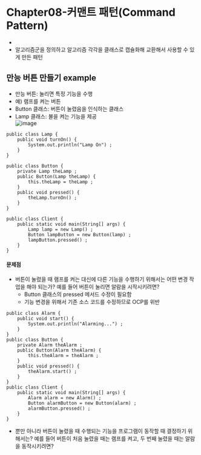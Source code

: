 # Chapter08-커맨트 패턴(Command Pattern)
- 
- 알고리즘군을 정의하고 알고리즘 각각을 클래스로 캡슐화해 교환해서 사용할 수 있게 만든 패턴

## 만능 버튼 만들기 example
- 만능 버튼: 눌리면 특정 기능을 수행
- 예) 램프를 켜는 버튼
- Button 클래스: 버튼이 눌렸음을 인식하는 클래스
- Lamp 클래스: 불을 켜는 기능을 제공<br>
![image](https://user-images.githubusercontent.com/44339530/110296685-f19aad00-8035-11eb-92ce-d0f2be586cd9.png)<br>

~~~
public class Lamp {
	public void turnOn() {
		System.out.println("Lamp On") ;
	}
}

public class Button {
	private Lamp theLamp ;
	public Button(Lamp theLamp) {
		this.theLamp = theLamp ;
	}
	public void pressed() {
		theLamp.turnOn() ;
	}
}

public class Client {
	public static void main(String[] args) {
		Lamp lamp = new Lamp() ;
		Button lampButton = new Button(lamp) ;
		lampButton.pressed() ;
	}
}
~~~

#### 문제점
- 버튼이 눌렸을 때 램프를 켜는 대신에 다른 기능을 수행하기 위해서는 어떤 변경 작업을 해야 되는가? 예를 들어 버튼이 눌리면 알람을 시작시키려면?
    - Button 클래스의 pressed 메서드 수정이 필요함
    - 기능 변경을 위해서 기존 소스 코드를 수정하므로 OCP를 위반
~~~
public class Alarm {
	public void start() {
		System.out.println("Alarming...") ;
	}
}
public class Button {
	private Alarm theAlarm ;	
	public Button(Alarm theAlarm) {
		this.theAlarm = theAlarm ;
	}
	public void pressed() {
		theAlarm.start() ;
	}
}
public class Client {
	public static void main(String[] args) {
		Alarm alarm = new Alarm() ;		
		Button alarmButton = new Button(alarm) ;
		alarmButton.pressed() ;
	}
}
~~~
- 뿐만 아니라 버튼이 눌렸을 때 수행되는 기능을 프로그램이 동작할 때 결정하기 위해서는? 예를 들어 버튼이 처음 눌렸을 때는 램프를 켜고, 두 번째 눌렸을 때는 알람을 동작시키려면? 
